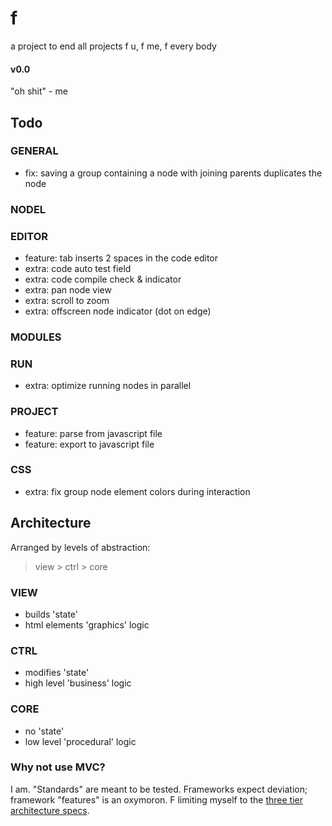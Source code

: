 # f
a project to end all projects
f u, f me, f every body

#### v0.0
"oh shit" - me

## Todo
### GENERAL
- fix: saving a group containing a node with joining parents duplicates the node
### NODEL
### EDITOR
- feature: tab inserts 2 spaces in the code editor
- extra: code auto test field
- extra: code compile check & indicator
- extra: pan node view
- extra: scroll to zoom
- extra: offscreen node indicator (dot on edge)
### MODULES
### RUN
- extra: optimize running nodes in parallel
### PROJECT
- feature: parse from javascript file
- feature: export to javascript file
### CSS
- extra: fix group node element colors during interaction

## Architecture
Arranged by levels of abstraction:
> view > ctrl > core
### VIEW
- builds 'state'
- html elements 'graphics' logic
### CTRL
- modifies 'state'
- high level 'business' logic
### CORE
- no 'state'
- low level 'procedural' logic

### Why not use MVC?
I am. "Standards" are meant to be tested. Frameworks expect deviation; framework "features" is an oxymoron. F limiting myself to the [three tier architecture specs](https://www.ibm.com/cloud/learn/three-tier-architecture).

